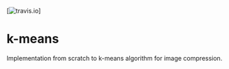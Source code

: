 [![travis.io](https://travis-ci.com/itamar-saraf/k-means.svg?branch=master)]




# k-means
Implementation from scratch to k-means algorithm for image compression.
